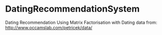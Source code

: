 # DatingRecommendationSystem
Dating Recommendation Using Matrix Factorisation with Dating data from: http://www.occamslab.com/petricek/data/
